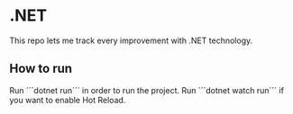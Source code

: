 # .NET
This repo lets me track every improvement with .NET technology.

## How to run
Run ´´´dotnet run´´´ in order to run the project.
Run ´´´dotnet watch run´´´ if you want to enable Hot Reload.
